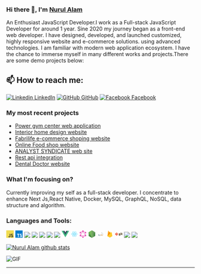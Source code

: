 ### Hi there 👋, I'm [Nurul Alam](https://programmer-nurul-alam.web.app/) 

An Enthusiast JavaScript Developer.I work as a Full-stack JavaScript Developer for around 1 year.
Sine 2020 my journey began as a front-end web developer. I have designed, developed, and launched customized, highly responsive website and e-commerce solutions. using advanced technologies. I am familiar with modern web application ecosystem.
I have the chance to immerse myself in many different works and projects.There are some demo projects below:


## 📫 How to reach me: 
[![Linkedin](https://i.stack.imgur.com/gVE0j.png) LinkedIn](https://www.linkedin.com/in/programmer-nurul-alam/) [![GitHub](https://i.stack.imgur.com/tskMh.png) GitHub](https://github.com/arif286) [![Facebook](http://i.imgur.com/fep1WsG.png) Facebook](https://www.facebook.com/Programmer.Arifulislam/)

### My most recent projects
- [Power gym center web application](https://github.com/arif286/power-x-gym)
- [Interior home design website](https://github.com/arif286/home-decoration-client-site)
- [Fabrilife e-commerce shoping website](https://github.com/arif286/fabrilife-E-commerce-client-site)
- [Online Food shop website](https://github.com/arif286/red-onion-client)
- [ANALYST SYNDICATE web site](https://github.com/arif286/Business-webpage)
- [Rest api integration](https://github.com/arif286/Api-intergation)
- [Dental Doctor website](https://github.com/arif286/doctor-protals-client)

### What I'm focusing on?

Currently improving my self as a full-stack developer. I concentrate to enhance  Next Js,React Native, Docker, MySQL, GraphQL, NoSQL, data structure and algorithm.

### Languages and Tools:

<code><img height="20" src="https://raw.githubusercontent.com/github/explore/80688e429a7d4ef2fca1e82350fe8e3517d3494d/topics/javascript/javascript.png"></code>
<code><img height="20" src="https://raw.githubusercontent.com/devicons/devicon/master/icons/typescript/typescript-original.svg"></code>
<code><img height="20" src="https://i.ibb.co/MRct854/download-1.png"></code>
<code><img height="20" src="https://i.ibb.co/7pNc9Fq/css.png"></code>
<code><img height="20" src="https://i.ibb.co/3S3djZj/download.png"></code>
<code><img height="20" src="https://i.ibb.co/Jv9TqWM/bootstrap.png"></code>
<code><img height="20" src="https://i.ibb.co/ZBpWJG0/logo.png"></code>
<code><img height="20" src="https://raw.githubusercontent.com/github/explore/80688e429a7d4ef2fca1e82350fe8e3517d3494d/topics/vue/vue.png"></code>
<code><img height="20" src="https://raw.githubusercontent.com/github/explore/80688e429a7d4ef2fca1e82350fe8e3517d3494d/topics/react/react.png"></code>
<code><img height="20" src="https://raw.githubusercontent.com/github/explore/5c058a388828bb5fde0bcafd4bc867b5bb3f26f3/topics/graphql/graphql.png"></code>
<code><img height="20" src="https://raw.githubusercontent.com/github/explore/80688e429a7d4ef2fca1e82350fe8e3517d3494d/topics/nodejs/nodejs.png"></code>
<code><img height="20" src="https://raw.githubusercontent.com/github/explore/80688e429a7d4ef2fca1e82350fe8e3517d3494d/topics/mysql/mysql.png"></code>
<code><img height="20" src="https://raw.githubusercontent.com/github/explore/80688e429a7d4ef2fca1e82350fe8e3517d3494d/topics/firebase/firebase.png"></code>
<code><img height="20" src="https://raw.githubusercontent.com/github/explore/80688e429a7d4ef2fca1e82350fe8e3517d3494d/topics/git/git.png"></code>
<code><img height="20" src="https://camo.githubusercontent.com/e69536cf5a57ecf432b91abff4a1c69f4a26da321d476e35d0380cba895fd181/68747470733a2f2f63646e2e6a7364656c6976722e6e65742f67682f64657669636f6e732f64657669636f6e406c61746573742f69636f6e732f6d6f6e676f64622f6d6f6e676f64622d6f726967696e616c2e737667"></code>
<code><img height="20" src="https://camo.githubusercontent.com/ee1f8efa669af5258733fc36705130a56fd7d8afc36f4aee553dd96aca4bac0a/68747470733a2f2f696d672e736869656c64732e696f2f62616467652f2d4e65746c6966792d2532333030433742373f7374796c653d666c61742d737175617265266c6f676f3d6e65746c696679266c6f676f436f6c6f723d666666666666"></code>

[![Nurul Alam github stats](https://github-readme-stats.vercel.app/api?username=arif286)](https://github.com/anuraghazra/github-readme-stats)  

<img alt="GIF" src="https://github.com/abhisheknaiidu/abhisheknaiidu/blob/master/code.gif?raw=true" width="450" height="350" />

---

